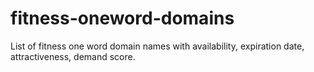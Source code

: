 # fitness-oneword-domains
List of fitness one word domain names with availability, expiration date, attractiveness, demand score.
